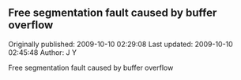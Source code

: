 ## Free segmentation fault caused by buffer overflow 
Originally published: 2009-10-10 02:29:08 
Last updated: 2009-10-10 02:45:48 
Author: J Y 
 
Free segmentation fault caused by buffer overflow